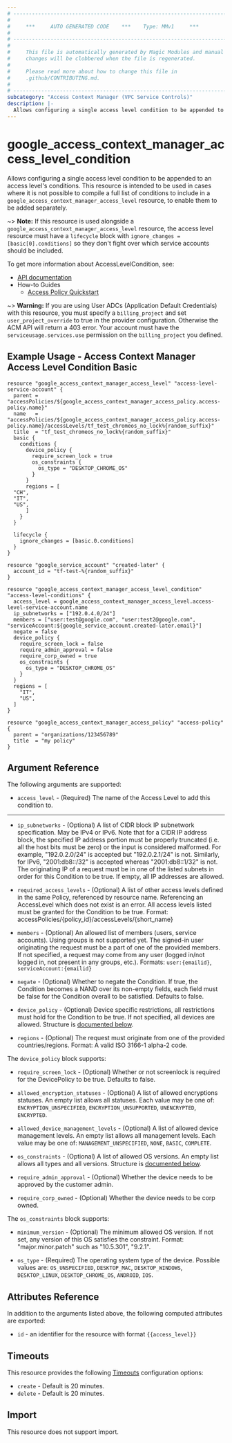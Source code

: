 ```yaml
---
# ----------------------------------------------------------------------------
#
#     ***     AUTO GENERATED CODE    ***    Type: MMv1     ***
#
# ----------------------------------------------------------------------------
#
#     This file is automatically generated by Magic Modules and manual
#     changes will be clobbered when the file is regenerated.
#
#     Please read more about how to change this file in
#     .github/CONTRIBUTING.md.
#
# ----------------------------------------------------------------------------
subcategory: "Access Context Manager (VPC Service Controls)"
description: |-
  Allows configuring a single access level condition to be appended to an access level's conditions.
---
```


# google\_access\_context\_manager\_access\_level\_condition

Allows configuring a single access level condition to be appended to an access level's conditions.
This resource is intended to be used in cases where it is not possible to compile a full list
of conditions to include in a `google_access_context_manager_access_level` resource,
to enable them to be added separately.

~> **Note:** If this resource is used alongside a `google_access_context_manager_access_level` resource,
the access level resource must have a `lifecycle` block with `ignore_changes = [basic[0].conditions]` so
they don't fight over which service accounts should be included.


To get more information about AccessLevelCondition, see:

* [API documentation](https://cloud.google.com/access-context-manager/docs/reference/rest/v1/accessPolicies.accessLevels)
* How-to Guides
    * [Access Policy Quickstart](https://cloud.google.com/access-context-manager/docs/quickstart)

~> **Warning:** If you are using User ADCs (Application Default Credentials) with this resource,
you must specify a `billing_project` and set `user_project_override` to true
in the provider configuration. Otherwise the ACM API will return a 403 error.
Your account must have the `serviceusage.services.use` permission on the
`billing_project` you defined.

## Example Usage - Access Context Manager Access Level Condition Basic


```hcl
resource "google_access_context_manager_access_level" "access-level-service-account" {
  parent = "accessPolicies/${google_access_context_manager_access_policy.access-policy.name}"
  name   = "accessPolicies/${google_access_context_manager_access_policy.access-policy.name}/accessLevels/tf_test_chromeos_no_lock%{random_suffix}"
  title  = "tf_test_chromeos_no_lock%{random_suffix}"
  basic {
    conditions {
      device_policy {
        require_screen_lock = true
        os_constraints {
          os_type = "DESKTOP_CHROME_OS"
        }
      }
      regions = [
  "CH",
  "IT",
  "US",
      ]
    }
  }

  lifecycle {
    ignore_changes = [basic.0.conditions]
  }
}

resource "google_service_account" "created-later" {
  account_id = "tf-test-%{random_suffix}"
}

resource "google_access_context_manager_access_level_condition" "access-level-conditions" {
  access_level = google_access_context_manager_access_level.access-level-service-account.name
  ip_subnetworks = ["192.0.4.0/24"]
  members = ["user:test@google.com", "user:test2@google.com", "serviceAccount:${google_service_account.created-later.email}"]
  negate = false
  device_policy {
    require_screen_lock = false
    require_admin_approval = false
    require_corp_owned = true
    os_constraints {
      os_type = "DESKTOP_CHROME_OS"
    }
  }
  regions = [
    "IT",
    "US",
  ]
}

resource "google_access_context_manager_access_policy" "access-policy" {
  parent = "organizations/123456789"
  title  = "my policy"
}
```

## Argument Reference

The following arguments are supported:


* `access_level` -
  (Required)
  The name of the Access Level to add this condition to.


- - -


* `ip_subnetworks` -
  (Optional)
  A list of CIDR block IP subnetwork specification. May be IPv4
  or IPv6.
  Note that for a CIDR IP address block, the specified IP address
  portion must be properly truncated (i.e. all the host bits must
  be zero) or the input is considered malformed. For example,
  "192.0.2.0/24" is accepted but "192.0.2.1/24" is not. Similarly,
  for IPv6, "2001:db8::/32" is accepted whereas "2001:db8::1/32"
  is not. The originating IP of a request must be in one of the
  listed subnets in order for this Condition to be true.
  If empty, all IP addresses are allowed.

* `required_access_levels` -
  (Optional)
  A list of other access levels defined in the same Policy,
  referenced by resource name. Referencing an AccessLevel which
  does not exist is an error. All access levels listed must be
  granted for the Condition to be true.
  Format: accessPolicies/{policy_id}/accessLevels/{short_name}

* `members` -
  (Optional)
  An allowed list of members (users, service accounts).
  Using groups is not supported yet.
  The signed-in user originating the request must be a part of one
  of the provided members. If not specified, a request may come
  from any user (logged in/not logged in, not present in any
  groups, etc.).
  Formats: `user:{emailid}`, `serviceAccount:{emailid}`

* `negate` -
  (Optional)
  Whether to negate the Condition. If true, the Condition becomes
  a NAND over its non-empty fields, each field must be false for
  the Condition overall to be satisfied. Defaults to false.

* `device_policy` -
  (Optional)
  Device specific restrictions, all restrictions must hold for
  the Condition to be true. If not specified, all devices are
  allowed.
  Structure is [documented below](#nested_device_policy).

* `regions` -
  (Optional)
  The request must originate from one of the provided
  countries/regions.
  Format: A valid ISO 3166-1 alpha-2 code.


<a name="nested_device_policy"></a>The `device_policy` block supports:

* `require_screen_lock` -
  (Optional)
  Whether or not screenlock is required for the DevicePolicy
  to be true. Defaults to false.

* `allowed_encryption_statuses` -
  (Optional)
  A list of allowed encryptions statuses.
  An empty list allows all statuses.
  Each value may be one of: `ENCRYPTION_UNSPECIFIED`, `ENCRYPTION_UNSUPPORTED`, `UNENCRYPTED`, `ENCRYPTED`.

* `allowed_device_management_levels` -
  (Optional)
  A list of allowed device management levels.
  An empty list allows all management levels.
  Each value may be one of: `MANAGEMENT_UNSPECIFIED`, `NONE`, `BASIC`, `COMPLETE`.

* `os_constraints` -
  (Optional)
  A list of allowed OS versions.
  An empty list allows all types and all versions.
  Structure is [documented below](#nested_os_constraints).

* `require_admin_approval` -
  (Optional)
  Whether the device needs to be approved by the customer admin.

* `require_corp_owned` -
  (Optional)
  Whether the device needs to be corp owned.


<a name="nested_os_constraints"></a>The `os_constraints` block supports:

* `minimum_version` -
  (Optional)
  The minimum allowed OS version. If not set, any version
  of this OS satisfies the constraint.
  Format: "major.minor.patch" such as "10.5.301", "9.2.1".

* `os_type` -
  (Required)
  The operating system type of the device.
  Possible values are: `OS_UNSPECIFIED`, `DESKTOP_MAC`, `DESKTOP_WINDOWS`, `DESKTOP_LINUX`, `DESKTOP_CHROME_OS`, `ANDROID`, `IOS`.

## Attributes Reference

In addition to the arguments listed above, the following computed attributes are exported:

* `id` - an identifier for the resource with format `{{access_level}}`


## Timeouts

This resource provides the following
[Timeouts](https://developer.hashicorp.com/terraform/plugin/sdkv2/resources/retries-and-customizable-timeouts) configuration options:

- `create` - Default is 20 minutes.
- `delete` - Default is 20 minutes.

## Import

This resource does not support import.
